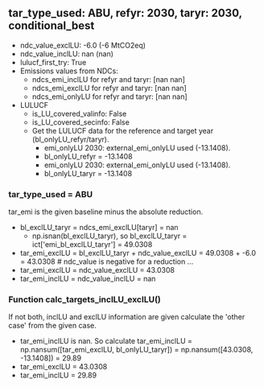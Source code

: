 

## tar_type_used: ABU, refyr: 2030, taryr: 2030, conditional_best
- ndc_value_exclLU: -6.0 (-6 MtCO2eq)
- ndc_value_inclLU: nan (nan)
- lulucf_first_try: True
- Emissions values from NDCs:
  - ndcs_emi_inclLU for refyr and taryr: [nan nan]
  - ndcs_emi_exclLU for refyr and taryr: [nan nan]
  - ndcs_emi_onlyLU for refyr and taryr: [nan nan]
- LULUCF
  - is_LU_covered_valinfo: False
  - is_LU_covered_secinfo: False
  - Get the LULUCF data for the reference and target year (bl_onlyLU_refyr/taryr).
    - emi_onlyLU 2030: external_emi_onlyLU used (-13.1408).
    - bl_onlyLU_refyr = -13.1408
    - emi_onlyLU 2030: external_emi_onlyLU used (-13.1408).
    - bl_onlyLU_taryr = -13.1408
### tar_type_used = ABU
tar_emi is the given baseline minus the absolute reduction.
- bl_exclLU_taryr = ndcs_emi_exclLU[taryr] = nan
  - np.isnan(bl_exclLU_taryr), so bl_exclLU_taryr = ict['emi_bl_exclLU_taryr'] = 49.0308
- tar_emi_exclLU = bl_exclLU_taryr + ndc_value_exclLU = 49.0308 + -6.0 = 43.0308 # ndc_value is negative for a reduction ...
- tar_emi_exclLU = ndc_value_exclLU = 43.0308
- tar_emi_inclLU = ndc_value_inclLU = nan
### Function calc_targets_inclLU_exclLU()
If not both, inclLU and exclLU information are given calculate the 'other case' from the given case.
- tar_emi_inclLU is nan. So calculate tar_emi_inclLU = np.nansum([tar_emi_exclLU, bl_onlyLU_taryr]) = np.nansum([43.0308, -13.1408]) = 29.89
- tar_emi_exclLU = 43.0308
- tar_emi_inclLU = 29.89